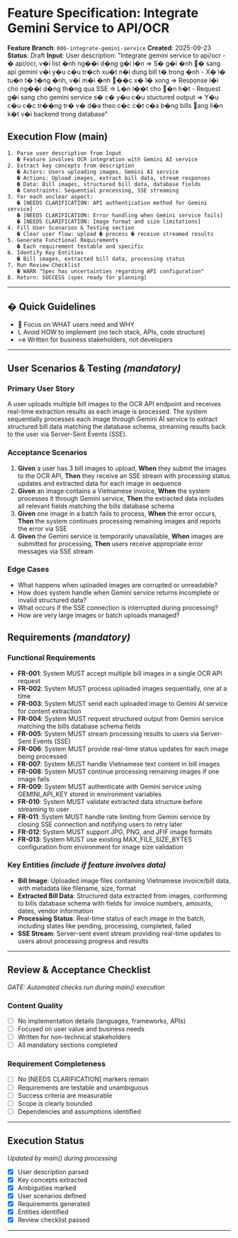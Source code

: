 # Feature Specification: Integrate Gemini Service to API/OCR

**Feature Branch**: `006-integrate-gemini-service`
**Created**: 2025-09-23
**Status**: Draft
**Input**: User description: "Integrate gemini service to api/ocr - � api/ocr, v�i list �nh ng��i d�ng g�i l�n => S� g�i �nh � sang api gemini v�i y�u c�u tr�ch xu�t n�i dung bill t� trong �nh - X� l� tu�n t� t�ng �nh, v�i m�i �nh ��c x� l� xong => Response l�i cho ng��i d�ng th�ng qua SSE => L�n l��t cho �n h�t - Request g�i sang cho gemini service s� c� y�u c�u stuctured output => Y�u c�u c�c tr��ng tr� v� d�a theo c�c c�t c�a b�ng bills ang li�n k�t v�i backend trong database"

## Execution Flow (main)
```
1. Parse user description from Input
   � Feature involves OCR integration with Gemini AI service
2. Extract key concepts from description
   � Actors: Users uploading images, Gemini AI service
   � Actions: Upload images, extract bill data, stream responses
   � Data: Bill images, structured bill data, database fields
   � Constraints: Sequential processing, SSE streaming
3. For each unclear aspect:
   � [NEEDS CLARIFICATION: API authentication method for Gemini service]
   � [NEEDS CLARIFICATION: Error handling when Gemini service fails]
   � [NEEDS CLARIFICATION: Image format and size limitations]
4. Fill User Scenarios & Testing section
   � Clear user flow: upload � process � receive streamed results
5. Generate Functional Requirements
   � Each requirement testable and specific
6. Identify Key Entities
   � Bill images, extracted bill data, processing status
7. Run Review Checklist
   � WARN "Spec has uncertainties regarding API configuration"
8. Return: SUCCESS (spec ready for planning)
```

---

## � Quick Guidelines
-  Focus on WHAT users need and WHY
- L Avoid HOW to implement (no tech stack, APIs, code structure)
- =e Written for business stakeholders, not developers

---

## User Scenarios & Testing *(mandatory)*

### Primary User Story
A user uploads multiple bill images to the OCR API endpoint and receives real-time extraction results as each image is processed. The system sequentially processes each image through Gemini AI service to extract structured bill data matching the database schema, streaming results back to the user via Server-Sent Events (SSE).

### Acceptance Scenarios
1. **Given** a user has 3 bill images to upload, **When** they submit the images to the OCR API, **Then** they receive an SSE stream with processing status updates and extracted data for each image in sequence
2. **Given** an image contains a Vietnamese invoice, **When** the system processes it through Gemini service, **Then** the extracted data includes all relevant fields matching the bills database schema
3. **Given** one image in a batch fails to process, **When** the error occurs, **Then** the system continues processing remaining images and reports the error via SSE
4. **Given** the Gemini service is temporarily unavailable, **When** images are submitted for processing, **Then** users receive appropriate error messages via SSE stream

### Edge Cases
- What happens when uploaded images are corrupted or unreadable?
- How does system handle when Gemini service returns incomplete or invalid structured data?
- What occurs if the SSE connection is interrupted during processing?
- How are very large images or batch uploads managed?

## Requirements *(mandatory)*

### Functional Requirements
- **FR-001**: System MUST accept multiple bill images in a single OCR API request
- **FR-002**: System MUST process uploaded images sequentially, one at a time
- **FR-003**: System MUST send each uploaded image to Gemini AI service for content extraction
- **FR-004**: System MUST request structured output from Gemini service matching the bills database schema fields
- **FR-005**: System MUST stream processing results to users via Server-Sent Events (SSE)
- **FR-006**: System MUST provide real-time status updates for each image being processed
- **FR-007**: System MUST handle Vietnamese text content in bill images
- **FR-008**: System MUST continue processing remaining images if one image fails
- **FR-009**: System MUST authenticate with Gemini service using GEMINI_API_KEY stored in environment variables
- **FR-010**: System MUST validate extracted data structure before streaming to user
- **FR-011**: System MUST handle rate limiting from Gemini service by closing SSE connection and notifying users to retry later
- **FR-012**: System MUST support JPG, PNG, and JFIF image formats
- **FR-013**: System MUST use existing MAX_FILE_SIZE_BYTES configuration from environment for image size validation

### Key Entities *(include if feature involves data)*
- **Bill Image**: Uploaded image files containing Vietnamese invoice/bill data, with metadata like filename, size, format
- **Extracted Bill Data**: Structured data extracted from images, conforming to bills database schema with fields for invoice numbers, amounts, dates, vendor information
- **Processing Status**: Real-time status of each image in the batch, including states like pending, processing, completed, failed
- **SSE Stream**: Server-sent event stream providing real-time updates to users about processing progress and results

---

## Review & Acceptance Checklist
*GATE: Automated checks run during main() execution*

### Content Quality
- [ ] No implementation details (languages, frameworks, APIs)
- [ ] Focused on user value and business needs
- [ ] Written for non-technical stakeholders
- [ ] All mandatory sections completed

### Requirement Completeness
- [ ] No [NEEDS CLARIFICATION] markers remain
- [ ] Requirements are testable and unambiguous
- [ ] Success criteria are measurable
- [ ] Scope is clearly bounded
- [ ] Dependencies and assumptions identified

---

## Execution Status
*Updated by main() during processing*

- [x] User description parsed
- [x] Key concepts extracted
- [x] Ambiguities marked
- [x] User scenarios defined
- [x] Requirements generated
- [x] Entities identified
- [x] Review checklist passed

---